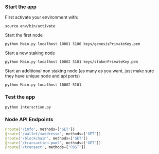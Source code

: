 ### Start the app
First activate your environment with:
```
source env/bin/activate
```

Start the first node
```
python Main.py localhost 10001 5100 keys/genesisPrivateKey.pem
```

Start a new staking node
```
python Main.py localhost 10002 5101 keys/stakerPrivateKey.pem 
```

Start an additional non staking node (as many as you want, just make sure they have unique node and api ports)
```
python Main.py localhost 10002 5101
```

### Test the app
```
python Interaction.py
```

### Node API Endpoints
```python
@route('/info', methods=['GET'])
@route('/wallet/<address>', methods=['GET'])
@route('/blockchain', methods=['GET'])
@route('/transaction-pool', methods=['GET'])
@route('/transact', methods=['POST'])
```